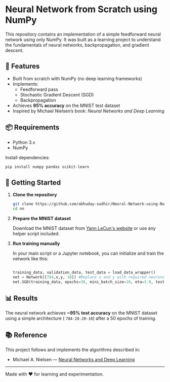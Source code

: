# Neural Network from Scratch using NumPy

This repository contains an implementation of a simple feedforward neural network using only NumPy. It was built as a learning project to understand the fundamentals of neural networks, backpropagation, and gradient descent.

## 🎯 Features

- Built from scratch with NumPy (no deep learning frameworks)
- Implements:
  - Feedforward pass
  - Stochastic Gradient Descent (SGD)
  - Backpropagation
- Achieves **95% accuracy** on the MNIST test dataset
- Inspired by Michael Nielsen’s book: *Neural Networks and Deep Learning*

## 📦 Requirements

- Python 3.x
- NumPy

Install dependencies:

```bash
pip install numpy pandas scikit-learn
```

## 🚀 Getting Started

1. **Clone the repository**
   ```bash
   git clone https://github.com/abhuday-sudhir/Neural-Network-using-Numpy.git
   cd nn
   ```

2. **Prepare the MNIST dataset**

   Download the MNIST dataset from [Yann LeCun's website](http://yann.lecun.com/exdb/mnist/) or use any helper script included.
   
3. **Run training manually**

   In your main script or a Jupyter notebook, you can initialize and train the network like this:

   ```python

   training_data, validation_data, test_data = load_data_wrapper()
   net = Network([784,x,y, 10]) #Replace x and y with required neurons in hidden layer
   net.SGD(training_data, epochs=30, mini_batch_size=10, eta=3.0, test_data=test_data)

   ```

## 📊 Results

The neural network achieves **~95% test accuracy** on the MNIST dataset using a simple architecture ( `784-20-20-10`) after a 50 epochs of training.

## 📚 Reference

This project follows and implements the algorithms described in:

- Michael A. Nielsen — [Neural Networks and Deep Learning](http://neuralnetworksanddeeplearning.com/)


---

Made with ❤️ for learning and experimentation.
